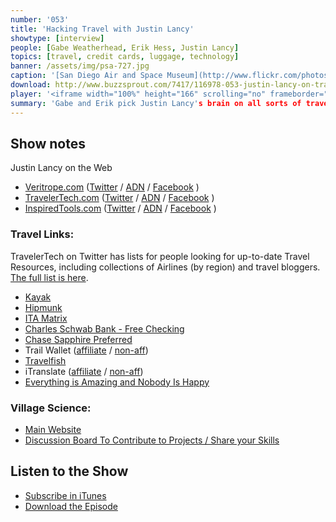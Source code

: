 ```yaml
---
number: '053'
title: 'Hacking Travel with Justin Lancy'
showtype: [interview]
people: [Gabe Weatherhead, Erik Hess, Justin Lancy]
topics: [travel, credit cards, luggage, technology]
banner: /assets/img/psa-727.jpg
caption: '[San Diego Air and Space Museum](http://www.flickr.com/photos/sdasmarchives/6555507887/)'
download: http://www.buzzsprout.com/7417/116978-053-justin-lancy-on-travel-hacking.mp3
player: '<iframe width="100%" height="166" scrolling="no" frameborder="no" src="https://w.soundcloud.com/player/?url=https%3A//api.soundcloud.com/tracks/116524167"></iframe>'
summary: 'Gabe and Erik pick Justin Lancy's brain on all sorts of travel-related topics, from finding good deals and picking good travel spots, to choosing the right things to pack.'
---
```


## Show notes

Justin Lancy on the Web

* [Veritrope.com][1] ([Twitter][2] / [ADN][3] / [Facebook][4] )
* [TravelerTech.com][5] ([Twitter][6] / [ADN][7] / [Facebook][8] )
* [InspiredTools.com][9] ([Twitter][10] / [ADN][11] / [Facebook][12] )

### Travel Links:

TravelerTech on Twitter has lists for people looking for up-to-date
Travel Resources, including collections of Airlines (by region) and travel bloggers.
[The full list is here][13].

* [Kayak][14]
* [Hipmunk][15]
* [ITA Matrix][16]
* [Charles Schwab Bank - Free Checking][17]
* [Chase Sapphire Preferred][18]
* Trail Wallet ([affiliate][19] / [non-aff][20])
* [Travelfish][22]
* iTranslate ([affiliate][23] / [non-aff][24])
* [Everything is Amazing and Nobody Is Happy](http://www.dailymotion.com/video/x8m5d0_everything-is-amazing-and-nobody-i_fun)

### Village Science:
* [Main Website][25]
* [Discussion Board To Contribute to Projects / Share your Skills][26]

## Listen to the Show

* [Subscribe in iTunes](http://itunes.apple.com/us/podcast/generational/id561551485)
* [Download the Episode](http://www.buzzsprout.com/7417/116978-053-justin-lancy-on-travel-hacking.mp3)

[1]: http://veritrope.com
[2]: https://twitter.com/Veritrope
[3]: https://alpha.app.net/Veritrope
[4]: https://facebook.com/Veritrope
[5]: http://TravelerTech.com
[6]: https://twitter.com/TravelerTech
[7]: https://alpha.app.net/TravelerTech
[8]: https://facebook.com/TravelerTech
[9]: http://InspiredTools.com
[10]: https://twitter.com/InspiredTools
[11]: https://alpha.app.net/InspiredTools
[12]: https://facebook.com/InspiredTools
[13]: https://twitter.com/travelertech/lists
[14]: http://kayak.com
[15]: http://www.hipmunk.com/
[16]: http://matrix.itasoftware.com/
[17]: http://www.schwab.com/public/schwab/banking_lending/checking_account
[18]: https://creditcards.chase.com/credit-cards/sapphire-preferred-card.aspx
[19]: https://itunes.apple.com/us/app/trail-wallet-travel-budget/id547171665?mt=8&uo=4&at=10layB
[20]: https://itunes.apple.com/us/app/trail-wallet-travel-budget/id547171665?mt=8&uo=4
[21]: http://tripit.com
[22]: http://travelfish.org
[23]: https://itunes.apple.com/us/app/itranslate-voice/id522626820?mt=8&uo=4&at=10layB
[24]: https://itunes.apple.com/us/app/itranslate-voice/id522626820?mt=8&uo=4
[25]: http://villagescience.org
[26]: http://discuss.villagescience.org
